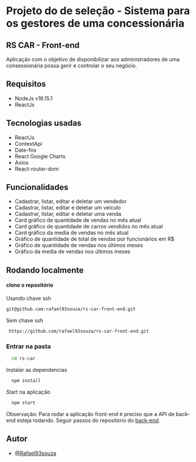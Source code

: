 # Projeto do de seleção - Sistema para os gestores de uma concessionária

## RS CAR - Front-end

Aplicação com o objetivo de disponibilizar aos administradores de uma consessionária possa gerir e controlar o seu negócio. 

## Requisitos

- NodeJs v16.15.1
- ReactJs

## Tecnologias usadas

- ReactJs
- ContextApi
- Date-fns
- React Google Charts
- Axios
- React-router-dom

## Funcionalidades

- Cadastrar, listar, editar e deletar um vendedor
- Cadastrar, listar, editar e deletar um veículo
- Cadastrar, listar, editar e deletar uma venda
- Card gráfico de quantidade de vendas no mês atual
- Card gráfico de quantidade de carros vendidos no mês atual
- Card gráfico da media de vendas no mês atual
- Gráfico de quantidade de total de vendas por funcionários em R$
- Gráfico de quantidade de vendas nos últimos meses
- Gráfico da media de vendas nos últimos meses

## Rodando localmente

#### clone o repositório

Usando chave ssh

```bash
git@github.com:rafael93souza/rs-car-front-end.git
```

Sem chave ssh

```bash
 https://github.com/rafael93souza/rs-car-front-end.git
```

### Entrar na pasta

```bash
  cd rs-car
```

Instalar as dependencias

```bash
  npm install
```

Start na aplicação

```bash
  npm start
```

Observação: Para rodar a aplicação front-end é preciso que a API de back-end esteja rodando. Seguir passos do repositório do [back-end](https://github.com/rafael93souza/rs-car-back-end).

## Autor

- [@Rafael93souza](https://github.com/rafael93souza)

